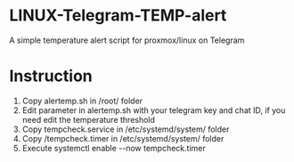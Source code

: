 # LINUX-Telegram-TEMP-alert
A simple temperature alert script for proxmox/linux on Telegram

# Instruction

1. Copy alertemp.sh in /root/ folder
2. Edit parameter in alertemp.sh with your telegram key and chat ID, if you need edit the temperature threshold
3. Copy tempcheck.service in /etc/systemd/system/ folder
4. Copy /tempcheck.timer in /etc/systemd/system/ folder
5. Execute systemctl enable --now tempcheck.timer

